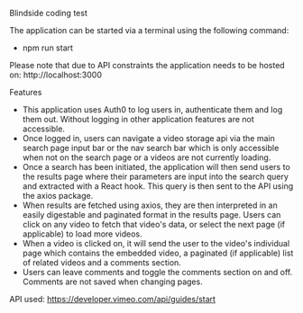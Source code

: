 Blindside coding test

The application can be started via a terminal using the following command:

- npm run start

Please note that due to API constraints the application needs to be hosted on:
http://localhost:3000

Features

- This application uses Auth0 to log users in, authenticate them and log them out. Without logging in other application features are not accessible.
- Once logged in, users can navigate a video storage api via the main search page input bar or the nav search bar which is only accessible when not on the search page or a videos are not currently loading.
- Once a search has been initiated, the application will then send users to the results page where their parameters are input into the search query and extracted with a React hook.
  This query is then sent to the API using the axios package.
- When results are fetched using axios, they are then interpreted in an easily digestable and paginated format in the results page. Users can click on any video to fetch that video's data, or select the next page (if applicable) to load more videos.
- When a video is clicked on, it will send the user to the video's individual page which contains the embedded video, a paginated (if applicable) list of related videos and a comments section.
- Users can leave comments and toggle the comments section on and off. Comments are not saved when changing pages.

API used: https://developer.vimeo.com/api/guides/start

